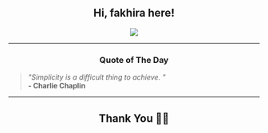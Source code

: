<h2 align="center"> Hi, fakhira here!</h2>

<p align="center">
<a href="https://github.com/fakhiralkda" alt="github streak"><img src="https://dvst-streak.herokuapp.com/?user=fakhiralkda&theme=tokyonight&fire=DD472C"></a>
</p>

<hr>
<h3 align="center">Quote of The Day</h3>
<p align="center">
<blockquote>
<i>"Simplicity is a difficult thing to achieve.  "</i>
<br>
<b>- Charlie Chaplin</b>
</blockquote>
</p>


<hr>
<h2 align="center">Thank You 🙏🏼</h2>
